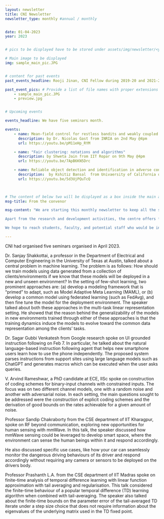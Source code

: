 ```yaml
---
layout: newsletter
title: CNI Newsletter
newsletter_type: monthly #annual / monthly


date: 01-04-2023 
year: 2023


# pics to be displayed have to be stored under assets/img/newsletter/<year>/<month>

# Main image to be displayed
img: sample_main_pic.JPG


# content for past events
past_events_headline: Rooji Jinan, CNI Fellow during 2019-20 and 2021-22, defended her thesis on March 1, 2023 (Wednesday) at 10 am.

past_event_pics: # Provide a list of file names with proper extensions
    - sample_main_pic.JPG
    - preview.jpg


# Upcoming events

events_headline: We have five seminars month.

events:
    - name: Mean-field control for restless bandits and weakly coupled MDPs
      description: by Dr. Nicolas Gast from INRIA on 2nd May @4pm
      url: https://youtu.be/pM11eHp_RYM

    - name: "Fair clustering: notations and algorithms"
      description: by Shweta Jain from IIT Ropar on 9th May @4pm
      url: https://youtu.be/7ApB6KN5Drc

    - name: Reliable object detection and identification in adverse conditions
      description:  by Kshitiz Bansal  from Univaersity of California on 23rd May @4pm
      url: https://youtu.be/5d3UjPQuTcQ

    

# The content of below two will be displayed as a box inside the main area.
msg-title: From the convenor

msg-content: "We are starting this monthly newsletter to keep all the stakeholders updated on the centre activities. 

Apart from the research and development activities, the centre offers free online courses, scholarship for students working in the relevant areas, organises weekly seminar series, technical workshops, and annual summer schools. 

We hope to reach students, faculty, and potential staff who would be interested in participating in the centre activities. "

---
```


<!-- Main article -->

CNI had organised five seminars organised in April 2023.
    
Dr. Sanjay Shakkottai, a professor in the Department of Electrical and Computer Engineering in the University of Texas at Austin, talked about a central problem in machine learning. The problem
is as follows: How should we train models using data generated from a collection
of clients/environments if we know that these models will be deployed in a new
and unseen environment? In the setting of few-shot learning, two prominent approaches are: (a) develop a modeling framework that is “primed” to adapt, such
as Model Adaptive Meta Learning (MAML), or (b) develop a common model
using federated learning (such as FedAvg), and then fine tune the model for the
deployment environment. The speaker talked about both these approaches in
the multi-task linear representation setting. He showed that the reason behind
the generalizability of the models in new environments trained through either
of these approaches is that the training dynamics induce the models to evolve
toward the common data representation among the clients’ tasks.


Dr. Sagar Gubbi Venkatesh from Google research spoke on UI grounded instruction following on Feb 7.   In particular, he talked about the natural language-based instruction following agent that helps new smartphone users learn how to use the phone independently. The proposed system parses instructions from support sites using large language models such as ChatGPT and generates macros which can be executed when the user asks queries.
 
V. Arvind Rameshwar, a PhD candidate at ECE, IISc spoke on construction of coding schemes for binary-input channels with constrained inputs. The focus was on two different channel models, one with a random noise and another with adversarial noise. In each setting, the main questions sought to be addressed were the construction of explicit coding schemes and the derivation of good bounds on the rates achievable for a given amount of noise.  

Professor Sandip Chakraborty from the CSE department of IIT Kharagpur, spoke on RF beyond communication, exploring new opportunities for human sensing with mmWave. In this talk, the speaker discussed how mmWave sensing could be leveraged to develop smart space, where the environment can sense the human beings within it and respond accordingly.

He also discussed specific use cases, like how your car can seamlessly monitor the dangerous driving behaviours of its driver and respond accordingly without requiring any camera or sensors to be deployed on the drivers body. 

Professor Prashanth L.A. from the CSE department of IIT Madras spoke on finite-time analysis of temporal difference learning with linear function approximation with tail averaging and regularisation. This talk considered the finite-time behaviour of a popular temporal difference (TD) learning algorithm when combined with tail-averaging. The speaker also talked about the finite-time bounds on the parameter error of the tail-averaged TD iterate under a step size choice that does not require information about the eigenvalues of the underlying matrix used in the TD fixed point. 
